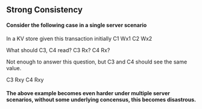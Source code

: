 ## Strong Consistency


#### Consider the following case in a single server scenario
In a KV store given this transaction initially
C1 Wx1
C2 Wx2

What should C3, C4 read?
C3 Rx?
C4 Rx?

Not enough to answer this question, 
but C3 and C4 should see the same value. 

C3 Rxy
C4 Rxy

#### The above example becomes even harder under multiple server scenarios, without some underlying concensus, this becomes disastrous. 
